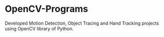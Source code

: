 # OpenCV-Programs
Developed Motion Detection, Object Tracing and Hand Tracking projects using OpenCV library of Python.
